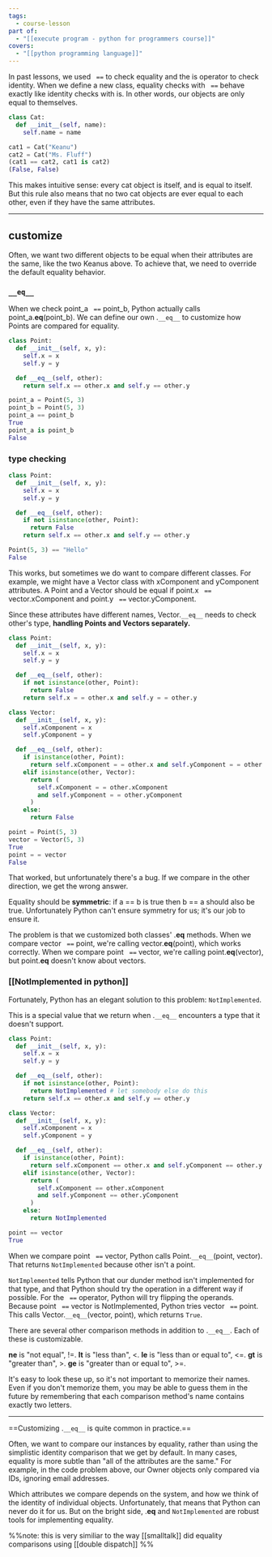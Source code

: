 ```yaml
---
tags:
  - course-lesson
part of:
  - "[[execute program - python for programmers course]]"
covers:
  - "[[python programming language]]"
---
```

In past lessons, we used ` ==` to check equality and the is operator to check identity. When we define a new class, equality checks with ` ==` behave exactly like identity checks with is. In other words, our objects are only equal to themselves.

```python
class Cat:
  def __init__(self, name):
    self.name = name
```

```python
cat1 = Cat("Keanu")
cat2 = Cat("Ms. Fluff")
(cat1 == cat2, cat1 is cat2)
(False, False)
```

This makes intuitive sense: every cat object is itself, and is equal to itself. But this rule also means that no two cat objects are ever equal to each other, even if they have the same attributes.
___
## customize

Often, we want two different objects to be equal when their attributes are the same, like the two Keanus above. To achieve that, we need to override the default equality behavior.

### `__eq__`

When we check point_a ` ==` point_b, Python actually calls point_a.__eq__(point_b). We can define our own .`__eq__` to customize how Points are compared for equality.

```python
class Point:
  def __init__(self, x, y):
    self.x = x
    self.y = y

  def __eq__(self, other):
    return self.x == other.x and self.y == other.y
```

```python
point_a = Point(5, 3)
point_b = Point(5, 3)
point_a == point_b
True
point_a is point_b
False
```

### type checking

```python
class Point:
  def __init__(self, x, y):
    self.x = x
    self.y = y

  def __eq__(self, other):
    if not isinstance(other, Point):
      return False
    return self.x == other.x and self.y == other.y
```

```python
Point(5, 3) == "Hello"
False
```

This works, but sometimes we do want to compare different classes. For example, we might have a Vector class with xComponent and yComponent attributes. A Point and a Vector should be equal if point.x ` ==` vector.xComponent and point.y ` ==` vector.yComponent.

Since these attributes have different names, Vector.`__eq__` needs to check other's type, **handling Points and Vectors separately.**

```python
class Point:
  def __init__(self, x, y):
    self.x = x
    self.y = y

  def __eq__(self, other):
    if not isinstance(other, Point):
      return False
    return self.x = = other.x and self.y = = other.y

class Vector:
  def __init__(self, x, y):
    self.xComponent = x
    self.yComponent = y

  def __eq__(self, other):
    if isinstance(other, Point):
      return self.xComponent = = other.x and self.yComponent = = other.y
    elif isinstance(other, Vector):
      return (
        self.xComponent = = other.xComponent
        and self.yComponent = = other.yComponent
      )
    else:
      return False
```

```python
point = Point(5, 3)
vector = Vector(5, 3)
True
point = = vector
False
```

That worked, but unfortunately there's a bug. If we compare in the other direction, we get the wrong answer.

Equality should be **symmetric**: if a == b is true then b == a should also be true. Unfortunately Python can't ensure symmetry for us; it's our job to ensure it.

The problem is that we customized both classes' .__eq__ methods. When we compare vector ` ==` point, we're calling vector.__eq__(point), which works correctly. When we compare point ` ==` vector, we're calling point.__eq__(vector), but point.__eq__ doesn't know about vectors.

### [[NotImplemented in python]]

Fortunately, Python has an elegant solution to this problem: `NotImplemented`. 

This is a special value that we return when .`__eq__` encounters a type that it doesn't support.

```python
class Point:
  def __init__(self, x, y):
    self.x = x
    self.y = y

  def __eq__(self, other):
    if not isinstance(other, Point):
      return NotImplemented # let somebody else do this
    return self.x == other.x and self.y == other.y

class Vector:
  def __init__(self, x, y):
    self.xComponent = x
    self.yComponent = y

  def __eq__(self, other):
    if isinstance(other, Point):
      return self.xComponent == other.x and self.yComponent == other.y
    elif isinstance(other, Vector):
      return (
        self.xComponent == other.xComponent
        and self.yComponent == other.yComponent
      )
    else:
      return NotImplemented

point == vector
True
```

When we compare point ` ==` vector, Python calls Point.`__eq__`(point, vector). That returns `NotImplemented` because other isn't a point.

`NotImplemented` tells Python that our dunder method isn't implemented for that type, and that Python should try the operation in a different way if possible. For the ` ==` operator, Python will try flipping the operands. Because point ` ==` vector is NotImplemented, Python tries vector ` ==` point. This calls Vector.`__eq__`(vector, point), which returns `True`.

There are several other comparison methods in addition to .`__eq__`. Each of these is customizable.

__ne__ is "not equal", !=.
__lt__ is "less than", <.
__le__ is "less than or equal to", <=.
__gt__ is "greater than", >.
__ge__ is "greater than or equal to", >=.

It's easy to look these up, so it's not important to memorize their names. Even if you don't memorize them, you may be able to guess them in the future by remembering that each comparison method's name contains exactly two letters.
___

==Customizing .`__eq__` is quite common in practice.== 

Often, we want to compare our instances by equality, rather than using the simplistic identity comparison that we get by default. In many cases, equality is more subtle than "all of the attributes are the same." For example, in the code problem above, our Owner objects only compared via IDs, ignoring email addresses.

Which attributes we compare depends on the system, and how we think of the identity of individual objects. Unfortunately, that means that Python can never do it for us. But on the bright side, .__eq__ and `NotImplemented` are robust tools for implementing equality.

%%note: this is very similiar to the way [[smalltalk]] did equality comparisons using [[double dispatch]] %%